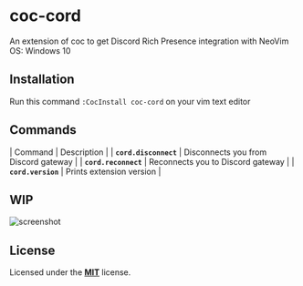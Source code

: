 # coc-cord

An extension of coc to get Discord Rich Presence integration with NeoVim
OS: Windows 10

## Installation

Run this command `:CocInstall coc-cord` on your vim text editor

## Commands

| Command | Description |
| **`cord.disconnect`** | Disconnects you from Discord gateway |
| **`cord.reconnect`** | Reconnects you to Discord gateway |
| **`cord.version`** | Prints extension version |

## WIP

![screenshot](screenshot.png)

## License

Licensed under the [**MIT**](https://choosealicense.com/licenses/mit/) license.
